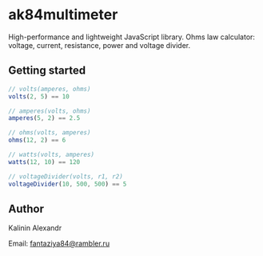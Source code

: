 # ak84multimeter

High-performance and lightweight JavaScript library. Ohms law calculator: voltage, current, resistance, power and voltage divider.

## Getting started

```javascript
// volts(amperes, ohms)
volts(2, 5) == 10

// amperes(volts, ohms)
amperes(5, 2) == 2.5

// ohms(volts, amperes)
ohms(12, 2) == 6

// watts(volts, amperes)
watts(12, 10) == 120

// voltageDivider(volts, r1, r2)
voltageDivider(10, 500, 500) == 5
```

## Author

Kalinin Alexandr

Email: fantaziya84@rambler.ru

